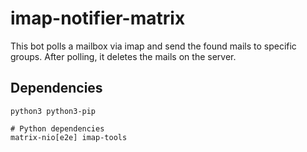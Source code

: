 # imap-notifier-matrix

This bot polls a mailbox via imap and send the found mails to specific groups. After polling, it deletes the mails on the server.

## Dependencies

```
python3 python3-pip

# Python dependencies
matrix-nio[e2e] imap-tools
```
